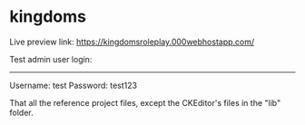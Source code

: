 # kingdoms
Live preview link:
https://kingdomsroleplay.000webhostapp.com/

Test admin user login:<hr>
Username: test
Password: test123

That all the reference project files, except the CKEditor's files in the "lib" folder.
